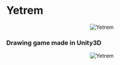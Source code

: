 # Yetrem
<p align="center">
	<img src="https://github.com/1andre-santos1/Yetrem/blob/master/Assets/Sprites/Capturar.PNG" alt="Yetrem">
</p>

### Drawing game made in Unity3D

<p align="center">
	<img src="https://imgur.com/i3miuFS.gif" alt="Yetrem">
</p>
